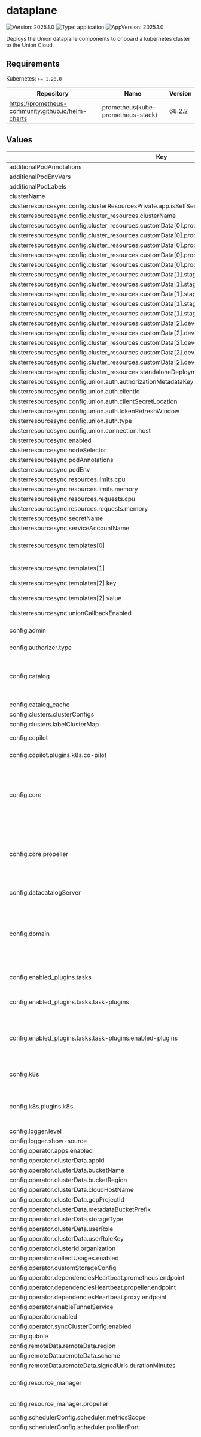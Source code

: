 # dataplane

![Version: 2025.1.0](https://img.shields.io/badge/Version-2025.1.0-informational?style=flat-square) ![Type: application](https://img.shields.io/badge/Type-application-informational?style=flat-square) ![AppVersion: 2025.1.0](https://img.shields.io/badge/AppVersion-2025.1.0-informational?style=flat-square)

Deploys the Union dataplane components to onboard a kubernetes cluster to the Union Cloud.

## Requirements

Kubernetes: `>= 1.28.0`

| Repository | Name | Version |
|------------|------|---------|
| https://prometheus-community.github.io/helm-charts | prometheus(kube-prometheus-stack) | 68.2.2 |

## Values

| Key | Type | Default | Description |
|-----|------|---------|-------------|
| additionalPodAnnotations | object | `{}` |  |
| additionalPodEnvVars | object | `{}` |  |
| additionalPodLabels | object | `{}` |  |
| clusterName | string | `""` |  |
| clusterresourcesync.config.clusterResourcesPrivate.app.isSelfServe | bool | `false` |  |
| clusterresourcesync.config.cluster_resources.clusterName | string | `"{{ include \"getClusterName\" . }}"` |  |
| clusterresourcesync.config.cluster_resources.customData[0].production[0].projectQuotaCpu.value | string | `"4096"` |  |
| clusterresourcesync.config.cluster_resources.customData[0].production[1].projectQuotaMemory.value | string | `"2Ti"` |  |
| clusterresourcesync.config.cluster_resources.customData[0].production[2].projectQuotaNvidiaGpu.value | string | `"256"` |  |
| clusterresourcesync.config.cluster_resources.customData[0].production[3].defaultUserRoleKey.value | string | `"{{ tpl .Values.userRoleAnnotationKey . }}"` |  |
| clusterresourcesync.config.cluster_resources.customData[0].production[4].defaultUserRoleValue.value | string | `"{{ tpl .Values.userRoleAnnotationValue . }}"` |  |
| clusterresourcesync.config.cluster_resources.customData[1].staging[0].projectQuotaCpu.value | string | `"4096"` |  |
| clusterresourcesync.config.cluster_resources.customData[1].staging[1].projectQuotaMemory.value | string | `"2Ti"` |  |
| clusterresourcesync.config.cluster_resources.customData[1].staging[2].projectQuotaNvidiaGpu.value | string | `"256"` |  |
| clusterresourcesync.config.cluster_resources.customData[1].staging[3].defaultUserRoleKey.value | string | `"{{ tpl .Values.userRoleAnnotationKey . }}"` |  |
| clusterresourcesync.config.cluster_resources.customData[1].staging[4].defaultUserRoleValue.value | string | `"{{ tpl .Values.userRoleAnnotationValue . }}"` |  |
| clusterresourcesync.config.cluster_resources.customData[2].development[0].projectQuotaCpu.value | string | `"4096"` |  |
| clusterresourcesync.config.cluster_resources.customData[2].development[1].projectQuotaMemory.value | string | `"2Ti"` |  |
| clusterresourcesync.config.cluster_resources.customData[2].development[2].projectQuotaNvidiaGpu.value | string | `"256"` |  |
| clusterresourcesync.config.cluster_resources.customData[2].development[3].defaultUserRoleKey.value | string | `"{{ tpl .Values.userRoleAnnotationKey . }}"` |  |
| clusterresourcesync.config.cluster_resources.customData[2].development[4].defaultUserRoleValue.value | string | `"{{ tpl .Values.userRoleAnnotationValue . }}"` |  |
| clusterresourcesync.config.cluster_resources.standaloneDeployment | bool | `true` |  |
| clusterresourcesync.config.union.auth.authorizationMetadataKey | string | `"flyte-authorization"` |  |
| clusterresourcesync.config.union.auth.clientId | string | `"{{ tpl .Values.secrets.admin.clientId . }}"` |  |
| clusterresourcesync.config.union.auth.clientSecretLocation | string | `"/etc/union/secret/client_secret"` |  |
| clusterresourcesync.config.union.auth.tokenRefreshWindow | string | `"5m"` |  |
| clusterresourcesync.config.union.auth.type | string | `"ClientSecret"` |  |
| clusterresourcesync.config.union.connection.host | string | `"dns:///{{ tpl .Values.host . }}"` |  |
| clusterresourcesync.enabled | bool | `true` |  |
| clusterresourcesync.nodeSelector | object | `{}` |  |
| clusterresourcesync.podAnnotations | object | `{}` |  |
| clusterresourcesync.podEnv | object | `{}` |  |
| clusterresourcesync.resources.limits.cpu | string | `"1"` |  |
| clusterresourcesync.resources.limits.memory | string | `"500Mi"` |  |
| clusterresourcesync.resources.requests.cpu | string | `"500m"` |  |
| clusterresourcesync.resources.requests.memory | string | `"100Mi"` |  |
| clusterresourcesync.secretName | string | `"union-base"` |  |
| clusterresourcesync.serviceAccountName | string | `""` |  |
| clusterresourcesync.templates[0] | object | `{"key":"a_namespace.yaml","value":"apiVersion: v1\nkind: Namespace\nmetadata:\n  name: {{ namespace }}\n  labels:\n    union.ai/namespace-type: flyte\nspec:\n  finalizers:\n  - kubernetes\n"}` | Template for namespaces resources |
| clusterresourcesync.templates[1] | object | `{"key":"b_default_service_account.yaml","value":"apiVersion: v1\nkind: ServiceAccount\nmetadata:\n  name: default\n  namespace: {{ namespace }}\n  annotations:\n    {{ defaultUserRoleKey }}: {{ defaultUserRoleValue }}\n"}` | Patch default service account |
| clusterresourcesync.templates[2].key | string | `"c_project_resource_quota.yaml"` |  |
| clusterresourcesync.templates[2].value | string | `"apiVersion: v1\nkind: ResourceQuota\nmetadata:\n  name: project-quota\n  namespace: {{ namespace }}\nspec:\n  hard:\n    limits.cpu: {{ projectQuotaCpu }}\n    limits.memory: {{ projectQuotaMemory }}\n    requests.nvidia.com/gpu: {{ projectQuotaNvidiaGpu }}\n"` |  |
| clusterresourcesync.unionCallbackEnabled | bool | `true` |  |
| config.admin | object | `{"admin":{"clientId":"{{ tpl .Values.secrets.admin.clientId . }}","clientSecretLocation":"/etc/union/secret/client_secret","endpoint":"dns:///{{ tpl .Values.host . }}","insecure":false},"event":{"capacity":1000,"rate":500,"type":"admin"}}` | Admin Client configuration [structure](https://pkg.go.dev/github.com/flyteorg/flytepropeller/pkg/controller/nodes/subworkflow/launchplan#AdminConfig) |
| config.authorizer.type | string | `"noop"` |  |
| config.catalog | object | `{"catalog-cache":{"endpoint":"datacatalog:89","insecure":true,"type":"datacatalog"}}` | Catalog Client configuration [structure](https://pkg.go.dev/github.com/flyteorg/flytepropeller/pkg/controller/nodes/task/catalog#Config) Additional advanced Catalog configuration [here](https://pkg.go.dev/github.com/lyft/flyteplugins/go/tasks/pluginmachinery/catalog#Config) |
| config.catalog_cache | object | `{}` |  |
| config.clusters.clusterConfigs | list | `[]` |  |
| config.clusters.labelClusterMap | object | `{}` |  |
| config.copilot | object | `{"plugins":{"k8s":{"co-pilot":{"image":"{{ .Values.image.flytecopilot.repository }}:{{ .Values.image.flytecopilot.tag }}","name":"flyte-copilot-","start-timeout":"30s"}}}}` | Copilot configuration |
| config.copilot.plugins.k8s.co-pilot | object | `{"image":"{{ .Values.image.flytecopilot.repository }}:{{ .Values.image.flytecopilot.tag }}","name":"flyte-copilot-","start-timeout":"30s"}` | Structure documented [here](https://pkg.go.dev/github.com/lyft/flyteplugins@v0.5.28/go/tasks/pluginmachinery/flytek8s/config#FlyteCoPilotConfig) |
| config.core | object | `{"propeller":{"downstream-eval-duration":"30s","enable-admin-launcher":true,"leader-election":{"enabled":true,"lease-duration":"15s","lock-config-map":{"name":"propeller-leader","namespace":"union"},"renew-deadline":"10s","retry-period":"2s"},"limit-namespace":"all","literal-offloading-config":{"enabled":true},"max-workflow-retries":30,"metadata-prefix":"metadata/propeller","metrics-prefix":"flyte","prof-port":10254,"queue":{"batch-size":-1,"batching-interval":"2s","queue":{"base-delay":"5s","capacity":1000,"max-delay":"120s","rate":100,"type":"maxof"},"sub-queue":{"capacity":100,"rate":10,"type":"bucket"},"type":"batch"},"rawoutput-prefix":"s3://{{ .Values.storage.bucketName }}","workers":4,"workflow-reeval-duration":"30s"},"webhook":{"certDir":"/etc/webhook/certs","serviceName":"flyte-pod-webhook"}}` | Core propeller configuration |
| config.core.propeller | object | `{"downstream-eval-duration":"30s","enable-admin-launcher":true,"leader-election":{"enabled":true,"lease-duration":"15s","lock-config-map":{"name":"propeller-leader","namespace":"union"},"renew-deadline":"10s","retry-period":"2s"},"limit-namespace":"all","literal-offloading-config":{"enabled":true},"max-workflow-retries":30,"metadata-prefix":"metadata/propeller","metrics-prefix":"flyte","prof-port":10254,"queue":{"batch-size":-1,"batching-interval":"2s","queue":{"base-delay":"5s","capacity":1000,"max-delay":"120s","rate":100,"type":"maxof"},"sub-queue":{"capacity":100,"rate":10,"type":"bucket"},"type":"batch"},"rawoutput-prefix":"s3://{{ .Values.storage.bucketName }}","workers":4,"workflow-reeval-duration":"30s"}` | follows the structure specified [here](https://pkg.go.dev/github.com/flyteorg/flytepropeller/pkg/controller/config). |
| config.datacatalogServer | object | `{"application":{"grpcPort":8089,"grpcServerReflection":true,"httpPort":8080},"datacatalog":{"heartbeat-grace-period-multiplier":3,"max-reservation-heartbeat":"30s","metrics-scope":"datacatalog","profiler-port":10254,"storage-prefix":"metadata/datacatalog"}}` | Datacatalog server config |
| config.domain | object | `{"domains":[{"id":"development","name":"development"},{"id":"staging","name":"staging"},{"id":"production","name":"production"}]}` | Domains configuration for Flyte projects. This enables the specified number of domains across all projects in Flyte. |
| config.enabled_plugins.tasks | object | `{"task-plugins":{"default-for-task-types":{"container":"container","container_array":"k8s-array","sidecar":"sidecar"},"enabled-plugins":["container","sidecar","k8s-array","agent-service","echo"]}}` | Tasks specific configuration [structure](https://pkg.go.dev/github.com/flyteorg/flytepropeller/pkg/controller/nodes/task/config#GetConfig) |
| config.enabled_plugins.tasks.task-plugins | object | `{"default-for-task-types":{"container":"container","container_array":"k8s-array","sidecar":"sidecar"},"enabled-plugins":["container","sidecar","k8s-array","agent-service","echo"]}` | Plugins configuration, [structure](https://pkg.go.dev/github.com/flyteorg/flytepropeller/pkg/controller/nodes/task/config#TaskPluginConfig) |
| config.enabled_plugins.tasks.task-plugins.enabled-plugins | list | `["container","sidecar","k8s-array","agent-service","echo"]` | [Enabled Plugins](https://pkg.go.dev/github.com/lyft/flyteplugins/go/tasks/config#Config). Enable sagemaker*, athena if you install the backend plugins |
| config.k8s | object | `{"plugins":{"k8s":{"default-cpus":"100m","default-env-vars":[],"default-memory":"100Mi"}}}` | Kubernetes specific Flyte configuration |
| config.k8s.plugins.k8s | object | `{"default-cpus":"100m","default-env-vars":[],"default-memory":"100Mi"}` | Configuration section for all K8s specific plugins [Configuration structure](https://pkg.go.dev/github.com/lyft/flyteplugins/go/tasks/pluginmachinery/flytek8s/config) |
| config.logger.level | int | `4` |  |
| config.logger.show-source | bool | `true` |  |
| config.operator.apps.enabled | bool | `false` |  |
| config.operator.clusterData.appId | string | `"{{ .Values.secrets.admin.clientId }}"` |  |
| config.operator.clusterData.bucketName | string | `"{{ .Values.storage.bucketName }}"` |  |
| config.operator.clusterData.bucketRegion | string | `"{{ .Values.storage.region }}"` |  |
| config.operator.clusterData.cloudHostName | string | `"{{ .Values.host }}"` |  |
| config.operator.clusterData.gcpProjectId | string | `"{{ .Values.storage.gcp.projectId }}"` |  |
| config.operator.clusterData.metadataBucketPrefix | string | `"s3://"` |  |
| config.operator.clusterData.storageType | string | `"{{ .Values.provider }}"` |  |
| config.operator.clusterData.userRole | string | `"{{ tpl (.Values.userRoleAnnotationValue | toString) $ }}"` |  |
| config.operator.clusterData.userRoleKey | string | `"{{ tpl (.Values.userRoleAnnotationKey | toString) $ }}"` |  |
| config.operator.clusterId.organization | string | `"{{ .Values.orgName }}"` |  |
| config.operator.collectUsages.enabled | bool | `true` |  |
| config.operator.customStorageConfig | string | `""` |  |
| config.operator.dependenciesHeartbeat.prometheus.endpoint | string | `"{{ include \"prometheus.health.url\" . }}"` |  |
| config.operator.dependenciesHeartbeat.propeller.endpoint | string | `"{{ include \"propeller.health.url\" . }}"` |  |
| config.operator.dependenciesHeartbeat.proxy.endpoint | string | `"{{ include \"proxy.health.url\" . }}"` |  |
| config.operator.enableTunnelService | bool | `true` |  |
| config.operator.enabled | bool | `true` |  |
| config.operator.syncClusterConfig.enabled | bool | `false` |  |
| config.qubole | object | `{}` |  |
| config.remoteData.remoteData.region | string | `"us-east-1"` |  |
| config.remoteData.remoteData.scheme | string | `"local"` |  |
| config.remoteData.remoteData.signedUrls.durationMinutes | int | `3` |  |
| config.resource_manager | object | `{"propeller":{"resourcemanager":{"type":"noop"}}}` | Resource manager configuration |
| config.resource_manager.propeller | object | `{"resourcemanager":{"type":"noop"}}` | resource manager configuration |
| config.schedulerConfig.scheduler.metricsScope | string | `"flyte:"` |  |
| config.schedulerConfig.scheduler.profilerPort | int | `10254` |  |
| config.task_logs | object | `{"plugins":{"logs":{"cloudwatch-enabled":false,"kubernetes-enabled":false}}}` | Section that configures how the Task logs are displayed on the UI. This has to be changed based on your actual logging provider. Refer to [structure](https://pkg.go.dev/github.com/lyft/flyteplugins/go/tasks/logs#LogConfig) to understand how to configure various logging engines |
| config.task_logs.plugins.logs.cloudwatch-enabled | bool | `false` | One option is to enable cloudwatch logging for EKS, update the region and log group accordingly |
| config.task_resource_defaults | object | `{"task_resources":{"defaults":{"cpu":"100m","memory":"500Mi"},"limits":{"cpu":2,"gpu":1,"memory":"1Gi"}}}` | Task default resources configuration Refer to the full [structure](https://pkg.go.dev/github.com/lyft/flyteadmin@v0.3.37/pkg/runtime/interfaces#TaskResourceConfiguration). |
| config.task_resource_defaults.task_resources | object | `{"defaults":{"cpu":"100m","memory":"500Mi"},"limits":{"cpu":2,"gpu":1,"memory":"1Gi"}}` | Task default resources parameters |
| config.union.auth.authorizationMetadataKey | string | `"flyte-authorization"` |  |
| config.union.auth.clientId | string | `"{{ .Values.secrets.admin.clientId }}"` |  |
| config.union.auth.clientSecretLocation | string | `"/etc/union/secret/client_secret"` |  |
| config.union.auth.tokenRefreshWindow | string | `"5m"` |  |
| config.union.auth.type | string | `"ClientSecret"` |  |
| config.union.connection.host | string | `"dns:///{{ .Values.host }}"` |  |
| databricks.enabled | bool | `false` |  |
| databricks.plugin_config | object | `{}` |  |
| dcgmExporter.affinity | object | `{}` |  |
| dcgmExporter.arguments[0] | string | `"-f"` |  |
| dcgmExporter.arguments[1] | string | `"/etc/dcgm-exporter/dcp-metrics-included.csv"` |  |
| dcgmExporter.extraHostVolumes[0].hostPath | string | `"/home/kubernetes/bin/nvidia"` |  |
| dcgmExporter.extraHostVolumes[0].name | string | `"nvidia-install-dir-host"` |  |
| dcgmExporter.extraVolumeMounts[0].mountPath | string | `"/usr/local/nvidia"` |  |
| dcgmExporter.extraVolumeMounts[0].name | string | `"nvidia-install-dir-host"` |  |
| dcgmExporter.extraVolumeMounts[0].readOnly | bool | `true` |  |
| dcgmExporter.kubeletPath | string | `"/var/lib/kubelet/pod-resources"` |  |
| dcgmExporter.podSecurityContext | object | `{}` |  |
| dcgmExporter.resources.limits.cpu | string | `"100m"` |  |
| dcgmExporter.resources.limits.ephemeral-storage | string | `"500Mi"` |  |
| dcgmExporter.resources.limits.memory | string | `"400Mi"` |  |
| dcgmExporter.resources.requests.cpu | string | `"100m"` |  |
| dcgmExporter.resources.requests.ephemeral-storage | string | `"500Mi"` |  |
| dcgmExporter.resources.requests.memory | string | `"128Mi"` |  |
| dcgmExporter.securityContext.capabilities.add[0] | string | `"SYS_ADMIN"` |  |
| dcgmExporter.securityContext.privileged | bool | `true` |  |
| dcgmExporter.securityContext.runAsNonRoot | bool | `false` |  |
| dcgmExporter.securityContext.runAsUser | int | `0` |  |
| dcgmExporter.serviceAccount.annotations | object | `{}` |  |
| dcgmExporter.serviceAccount.create | bool | `true` |  |
| dcgmExporter.serviceAccount.name | string | `"dcgm-exporter-system"` |  |
| dcgmExporter.tolerations | object | `{}` |  |
| flyteagent.enabled | bool | `false` |  |
| flyteagent.plugin_config | object | `{}` |  |
| flytepropeller.additionalContainers | object | `{}` |  |
| flytepropeller.additionalVolumeMounts | object | `{}` |  |
| flytepropeller.additionalVolumes | object | `{}` |  |
| flytepropeller.affinity | object | `{}` | affinity for Flytepropeller deployment |
| flytepropeller.cacheSizeMbs | int | `0` |  |
| flytepropeller.configPath | string | `"/etc/flyte/config/*.yaml"` | Default regex string for searching configuration files |
| flytepropeller.enabled | bool | `true` |  |
| flytepropeller.extraArgs | object | `{}` | extra arguments to pass to propeller. |
| flytepropeller.nodeSelector | object | `{}` | nodeSelector for Flytepropeller deployment |
| flytepropeller.podAnnotations | object | `{}` | Annotations for Flytepropeller pods |
| flytepropeller.podEnv | object | `{}` |  |
| flytepropeller.podLabels | object | `{}` | Labels for the Flytepropeller pods |
| flytepropeller.priorityClassName | string | `"system-cluster-critical"` |  |
| flytepropeller.replicaCount | int | `1` | Replicas count for Flytepropeller deployment |
| flytepropeller.resources | object | `{"limits":{"cpu":"1","ephemeral-storage":"500Mi","memory":"2Gi"},"requests":{"cpu":"1","ephemeral-storage":"500Mi","memory":"2Gi"}}` | Default resources requests and limits for Flytepropeller deployment |
| flytepropeller.service.additionalPorts[0].name | string | `"fasttask"` |  |
| flytepropeller.service.additionalPorts[0].port | int | `15605` |  |
| flytepropeller.service.additionalPorts[0].protocol | string | `"TCP"` |  |
| flytepropeller.service.additionalPorts[0].targetPort | int | `15605` |  |
| flytepropeller.service.enabled | bool | `true` |  |
| flytepropeller.serviceAccount | object | `{"annotations":{},"create":true,"imagePullSecrets":[]}` | Configuration for service accounts for FlytePropeller |
| flytepropeller.serviceAccount.annotations | object | `{}` | Annotations for ServiceAccount attached to FlytePropeller pods |
| flytepropeller.serviceAccount.create | bool | `true` | Should a service account be created for FlytePropeller |
| flytepropeller.serviceAccount.imagePullSecrets | list | `[]` | ImapgePullSecrets to automatically assign to the service account |
| flytepropeller.terminationMessagePolicy | string | `""` |  |
| flytepropeller.tolerations | list | `[]` | tolerations for Flytepropeller deployment |
| flytepropellerwebhook.autoscaling.enabled | bool | `false` |  |
| flytepropellerwebhook.autoscaling.maxReplicas | int | `10` |  |
| flytepropellerwebhook.autoscaling.metrics[0].resource.name | string | `"cpu"` |  |
| flytepropellerwebhook.autoscaling.metrics[0].resource.target.averageUtilization | int | `80` |  |
| flytepropellerwebhook.autoscaling.metrics[0].resource.target.type | string | `"Utilization"` |  |
| flytepropellerwebhook.autoscaling.metrics[0].type | string | `"Resource"` |  |
| flytepropellerwebhook.autoscaling.metrics[1].resource.name | string | `"memory"` |  |
| flytepropellerwebhook.autoscaling.metrics[1].resource.target.averageUtilization | int | `80` |  |
| flytepropellerwebhook.autoscaling.metrics[1].resource.target.type | string | `"Utilization"` |  |
| flytepropellerwebhook.autoscaling.metrics[1].type | string | `"Resource"` |  |
| flytepropellerwebhook.autoscaling.minReplicas | int | `1` |  |
| flytepropellerwebhook.enabled | bool | `true` | enable or disable secrets webhook |
| flytepropellerwebhook.nodeSelector | object | `{}` | nodeSelector for webhook deployment |
| flytepropellerwebhook.podAnnotations | object | `{}` | Annotations for webhook pods |
| flytepropellerwebhook.podEnv | object | `{}` | Additional webhook container environment variables |
| flytepropellerwebhook.podLabels | object | `{}` | Labels for webhook pods |
| flytepropellerwebhook.priorityClassName | string | `""` | Sets priorityClassName for webhook pod |
| flytepropellerwebhook.replicaCount | int | `1` | Replicas |
| flytepropellerwebhook.resources.requests.cpu | string | `"200m"` |  |
| flytepropellerwebhook.resources.requests.ephemeral-storage | string | `"500Mi"` |  |
| flytepropellerwebhook.resources.requests.memory | string | `"500Mi"` |  |
| flytepropellerwebhook.securityContext | object | `{"fsGroup":65534,"fsGroupChangePolicy":"Always","runAsNonRoot":true,"runAsUser":1001,"seLinuxOptions":{"type":"spc_t"}}` | Sets securityContext for webhook pod(s). |
| flytepropellerwebhook.service | object | `{"annotations":{"projectcontour.io/upstream-protocol.h2c":"grpc"},"type":"ClusterIP"}` | Service settings for the webhook |
| flytepropellerwebhook.serviceAccount | object | `{"create":true,"imagePullSecrets":[]}` | Configuration for service accounts for the webhook |
| flytepropellerwebhook.serviceAccount.create | bool | `true` | Should a service account be created for the webhook |
| flytepropellerwebhook.serviceAccount.imagePullSecrets | list | `[]` | ImagePullSecrets to automatically assign to the service account |
| fullnameOverride | string | `""` |  |
| host | string | `"foo.unionai.cloud"` |  |
| image.dcgmExporter.pullPolicy | string | `"IfNotPresent"` |  |
| image.dcgmExporter.repository | string | `"nvcr.io/nvidia/k8s/dcgm-exporter"` |  |
| image.dcgmExporter.tag | string | `"3.1.7-3.1.4-ubuntu20.04"` |  |
| image.flytecopilot.pullPolicy | string | `"IfNotPresent"` |  |
| image.flytecopilot.repository | string | `"cr.flyte.org/flyteorg/flytecopilot"` |  |
| image.flytecopilot.tag | string | `"v1.14.1"` |  |
| image.kubeStateMetrics.pullPolicy | string | `"IfNotPresent"` |  |
| image.kubeStateMetrics.repository | string | `"registry.k8s.io/kube-state-metrics/kube-state-metrics"` |  |
| image.kubeStateMetrics.tag | string | `"v2.11.0"` |  |
| image.tunnel.pullPolicy | string | `"IfNotPresent"` |  |
| image.tunnel.repository | string | `"cloudflare/cloudflared"` |  |
| image.tunnel.tag | string | `"2024.6.1"` |  |
| image.union.pullPolicy | string | `"IfNotPresent"` |  |
| image.union.repository | string | `"public.ecr.aws/p0i0a9q8/unionoperator"` |  |
| image.union.tag | string | `"2025.01.0"` |  |
| integration.databricks | bool | `false` |  |
| integration.ray | bool | `false` |  |
| integration.spark | bool | `false` |  |
| monitoring.dcgmExporter.enabled | bool | `false` |  |
| monitoring.kubeStateMetrics.enabled | bool | `false` |  |
| monitoring.prometheus.enabled | bool | `true` |  |
| nameOverride | string | `""` |  |
| objectStore.service.grpcPort | int | `8089` |  |
| objectStore.service.httpPort | int | `8080` |  |
| operator.affinity | object | `{}` |  |
| operator.autoscaling.enabled | bool | `false` |  |
| operator.autoscaling.maxReplicas | int | `20` |  |
| operator.autoscaling.minReplicas | int | `1` |  |
| operator.autoscaling.targetCPUUtilizationPercentage | int | `80` |  |
| operator.enableTunnelService | bool | `true` |  |
| operator.imagePullSecrets | object | `{}` |  |
| operator.nodeSelector | object | `{}` |  |
| operator.podAnnotations | object | `{}` |  |
| operator.podEnv | object | `{}` |  |
| operator.podLabels | object | `{}` |  |
| operator.podSecurityContext | object | `{}` |  |
| operator.priorityClassName | string | `""` |  |
| operator.replicas | int | `1` |  |
| operator.resources.limits.cpu | string | `"1"` |  |
| operator.resources.limits.memory | string | `"500Mi"` |  |
| operator.resources.requests.cpu | string | `"500m"` |  |
| operator.resources.requests.memory | string | `"100Mi"` |  |
| operator.secretName | string | `"union-secret-auth"` |  |
| operator.securityContext | object | `{}` |  |
| operator.serviceAccount.create | bool | `true` |  |
| operator.serviceAccount.name | string | `"operator-system"` |  |
| operator.tolerations | list | `[]` |  |
| orgName | string | `""` |  |
| prometheus.additionalPrometheusRulesMap | object | `{}` |  |
| prometheus.alertmanager.enabled | bool | `false` |  |
| prometheus.crds.enabled | bool | `true` |  |
| prometheus.defaultRules.create | bool | `false` |  |
| prometheus.defaultRules.rules.alertmanager | bool | `false` |  |
| prometheus.defaultRules.rules.configReloaders | bool | `false` |  |
| prometheus.defaultRules.rules.etcd | bool | `false` |  |
| prometheus.defaultRules.rules.general | bool | `false` |  |
| prometheus.defaultRules.rules.k8sContainerCpuUsageSecondsTotal | bool | `false` |  |
| prometheus.defaultRules.rules.k8sContainerMemoryCache | bool | `false` |  |
| prometheus.defaultRules.rules.k8sContainerMemoryRss | bool | `false` |  |
| prometheus.defaultRules.rules.k8sContainerMemorySwap | bool | `false` |  |
| prometheus.defaultRules.rules.k8sContainerMemoryWorkingSetBytes | bool | `false` |  |
| prometheus.defaultRules.rules.k8sContainerResource | bool | `false` |  |
| prometheus.defaultRules.rules.k8sPodOwner | bool | `false` |  |
| prometheus.defaultRules.rules.kubeApiserverAvailability | bool | `false` |  |
| prometheus.defaultRules.rules.kubeApiserverBurnrate | bool | `false` |  |
| prometheus.defaultRules.rules.kubeApiserverHistogram | bool | `false` |  |
| prometheus.defaultRules.rules.kubeApiserverSlos | bool | `false` |  |
| prometheus.defaultRules.rules.kubeControllerManager | bool | `false` |  |
| prometheus.defaultRules.rules.kubePrometheusGeneral | bool | `false` |  |
| prometheus.defaultRules.rules.kubePrometheusNodeRecording | bool | `false` |  |
| prometheus.defaultRules.rules.kubeProxy | bool | `false` |  |
| prometheus.defaultRules.rules.kubeSchedulerAlerting | bool | `false` |  |
| prometheus.defaultRules.rules.kubeSchedulerRecording | bool | `false` |  |
| prometheus.defaultRules.rules.kubeStateMetrics | bool | `false` |  |
| prometheus.defaultRules.rules.kubelet | bool | `false` |  |
| prometheus.defaultRules.rules.kubernetesApps | bool | `false` |  |
| prometheus.defaultRules.rules.kubernetesResources | bool | `false` |  |
| prometheus.defaultRules.rules.kubernetesStorage | bool | `false` |  |
| prometheus.defaultRules.rules.kubernetesSystem | bool | `false` |  |
| prometheus.defaultRules.rules.network | bool | `false` |  |
| prometheus.defaultRules.rules.node | bool | `false` |  |
| prometheus.defaultRules.rules.nodeExporterAlerting | bool | `false` |  |
| prometheus.defaultRules.rules.nodeExporterRecording | bool | `false` |  |
| prometheus.defaultRules.rules.prometheus | bool | `false` |  |
| prometheus.defaultRules.rules.prometheusOperator | bool | `false` |  |
| prometheus.defaultRules.rules.windows | bool | `false` |  |
| prometheus.fullnameOverride | string | `"union"` |  |
| prometheus.grafana.enabled | bool | `false` |  |
| prometheus.ingress.annotations | object | `{}` |  |
| prometheus.ingress.enabled | bool | `false` |  |
| prometheus.ingress.hosts | list | `[]` |  |
| prometheus.kube-state-metrics.namespaceOverride | string | `"kube-system"` |  |
| prometheus.nameOverride | string | `""` |  |
| prometheus.namespaceOverride | string | `"union"` |  |
| prometheus.nodeExporter.enabled | bool | `false` |  |
| prometheus.prometheus-node-exporter.namespaceOverride | string | `"kube-system"` |  |
| prometheus.prometheus.enabled | bool | `true` |  |
| prometheus.prometheus.prometheusSpec.resources.resources.limits.cpu | string | `"1"` |  |
| prometheus.prometheus.prometheusSpec.resources.resources.limits.memory | string | `"2Gi"` |  |
| prometheus.prometheus.prometheusSpec.resources.resources.requests.cpu | string | `"1"` |  |
| prometheus.prometheus.prometheusSpec.resources.resources.requests.memory | string | `"2Gi"` |  |
| prometheus.prometheusOperator.fullnameOverride | string | `"prometheus-operator"` |  |
| provider | string | `"metal"` |  |
| proxy.affinity | object | `{}` |  |
| proxy.autoscaling.enabled | bool | `false` |  |
| proxy.autoscaling.maxReplicas | int | `10` |  |
| proxy.autoscaling.minReplicas | int | `1` |  |
| proxy.autoscaling.targetCPUUtilizationPercentage | int | `80` |  |
| proxy.enableTunnelService | bool | `true` |  |
| proxy.imagePullSecrets | object | `{}` |  |
| proxy.nodeSelector | object | `{}` |  |
| proxy.podAnnotations | object | `{}` |  |
| proxy.podEnv | object | `{}` |  |
| proxy.podLabels | object | `{}` |  |
| proxy.podSecurityContext | object | `{}` |  |
| proxy.priorityClassName | string | `""` |  |
| proxy.replicas | int | `1` |  |
| proxy.resources.limits.cpu | string | `"1"` |  |
| proxy.resources.limits.memory | string | `"500Mi"` |  |
| proxy.resources.requests.cpu | string | `"500m"` |  |
| proxy.resources.requests.memory | string | `"100Mi"` |  |
| proxy.secretName | string | `"union-secret-auth"` |  |
| proxy.securityContext | object | `{}` |  |
| proxy.serviceAccount.create | bool | `true` |  |
| proxy.serviceAccount.name | string | `"proxy-system"` |  |
| proxy.tolerations | list | `[]` |  |
| resourcequota.create | bool | `false` |  |
| secrets.admin.clientId | string | `"dataplane-operator"` |  |
| secrets.admin.clientSecret | string | `""` |  |
| secrets.admin.enabled | bool | `true` |  |
| sparkoperator.enabled | bool | `false` |  |
| sparkoperator.plugin_config | object | `{}` |  |
| storage.accessKey | string | `""` |  |
| storage.authType | string | `"accesskey"` |  |
| storage.bucketName | string | `""` |  |
| storage.cache.maxSizeMBs | int | `0` |  |
| storage.cache.targetGCPercent | int | `70` |  |
| storage.custom | object | `{}` |  |
| storage.disableSSL | bool | `false` |  |
| storage.enableMultiContainer | bool | `false` |  |
| storage.endpoint | string | `""` |  |
| storage.fastRegistrationBucketName | string | `""` |  |
| storage.gcp.projectId | string | `""` |  |
| storage.injectPodEnvVars | bool | `true` |  |
| storage.limits.maxDownloadMBs | int | `10` |  |
| storage.provider | string | `"compat"` |  |
| storage.region | string | `"us-east-1"` |  |
| storage.secretKey | string | `""` |  |
| userRoleAnnotationKey | string | `"eks.amazonaws.com/role-arn"` |  |
| userRoleAnnotationValue | string | `"arn:aws:iam::ACCOUNT_ID:role/flyte_project_role"` |  |

